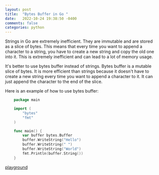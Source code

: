 ```yaml
---
layout: post
title:  "Bytes Buffer in Go "
date:   2022-10-24 19:38:50 -0400 
comments: false
categories: python
---
```


Strings in Go are extremely inefficient. They are immutable and are stored as a slice of bytes. This means that every time you want to append a character to a string, you have to create a new string and copy the old one into it. This is extremely inefficient and can lead to a lot of memory usage.

It's better to use bytes buffer instead of strings. Bytes buffer is a mutable slice of bytes. It is more efficient than strings because it doesn't have to create a new string every time you want to append a character to it. It can just append the character to the end of the slice.

Here is an example of how to use bytes buffer:

```go
    package main

    import (
        "bytes"
        "fmt"
    )

    func main() {
        var buffer bytes.Buffer
        buffer.WriteString("Hello")
        buffer.WriteString(" ")
        buffer.WriteString("World")
        fmt.Println(buffer.String())
    }

```
[playground](https://go.dev/play/p/3YWH134rF1l)


